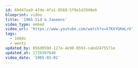 ```yaml
---
id: 69d47aa9-4fde-4fa1-8568-5f9e1d2940e0
blueprint: video
title: '1965 Sid & Janeens'
video_type: embed
video_url: 'https://www.youtube.com/watch?v=X7KXYGKmLrU'
tags:
  - 1960s
  - wentz
updated_by: 856d059d-127a-4e90-8593-cabd2475571e
updated_at: 1739307840
video_date: '1965-01-01'
---
```

